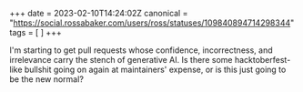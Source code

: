 +++
date = 2023-02-10T14:24:02Z
canonical = "https://social.rossabaker.com/users/ross/statuses/109840894714298344"
tags = [  ]
+++

<p>I&#39;m starting to get pull requests whose confidence, incorrectness, and irrelevance carry the stench of generative AI.  Is there some hacktoberfest-like bullshit going on again at maintainers&#39; expense, or is this just going to be the new normal?</p>
